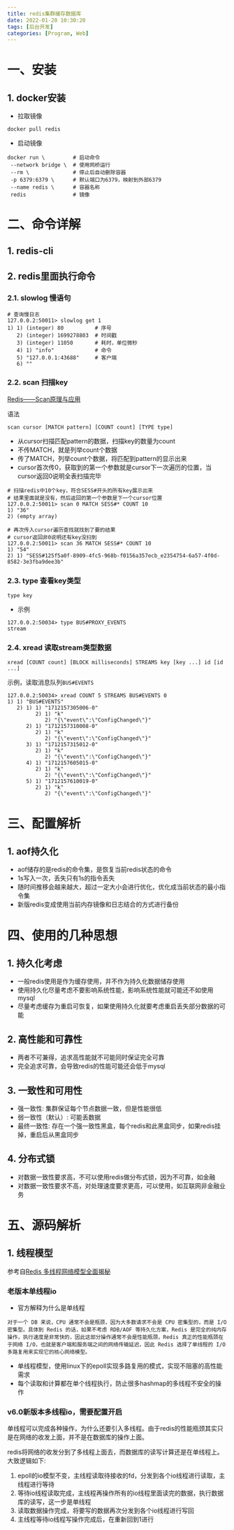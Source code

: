 ```yaml
---
title: redis集群缓存数据库
date: 2022-01-20 10:30:20
tags: [后台开发]
categories: [Program, Web]
---
```


# 一、安装

## 1. docker安装

- 拉取镜像

```shell
docker pull redis
```

- 启动镜像

```shell
docker run \         # 启动命令
 --network bridge \  # 使用网桥运行
 --rm \              # 停止后自动删除容器
 -p 6379:6379 \      # 默认端口为6379，映射到外部6379
 --name redis \      # 容器名称
 redis               # 镜像
```

# 二、命令详解

## 1. redis-cli

## 2. redis里面执行命令

### 2.1. slowlog 慢语句

```shell
# 查询慢日志
127.0.0.2:50011> slowlog get 1
1) 1) (integer) 80          # 序号
   2) (integer) 1699278803  # 时间戳
   3) (integer) 11050       # 耗时，单位微秒
   4) 1) "info"             # 命令
   5) "127.0.0.1:43688"     # 客户端
   6) ""
```

### 2.2. scan 扫描key

[Redis——Scan原理与应用](https://blog.csdn.net/weixin_41605937/article/details/115353252)

语法

```shell
scan cursor [MATCH pattern] [COUNT count] [TYPE type]
```

- 从cursor扫描匹配pattern的数据，扫描key的数量为count
- 不传MATCH，就是列举count个数据
- 传了MATCH，列举count个数据，将匹配到pattern的显示出来
- cursor首次传0，获取到的第一个参数就是cursor下一次遍历的位置，当cursor返回0说明全表扫描完毕

```shell
# 扫描redis中10个key，符合SESS#开头的所有key展示出来
# 结果里面就是没有，然后返回的第一个参数是下一个cursor位置
127.0.0.2:50011> scan 0 MATCH SESS#* COUNT 10
1) "36"
2) (empty array)

# 再次传入cursor遍历查找就找到了要的结果
# cursor返回非0说明还有key没扫到
127.0.0.2:50011> scan 36 MATCH SESS#* COUNT 10
1) "54"
2) 1) "SESS#125f5a0f-8909-4fc5-968b-f0156a357ecb_e2354754-6a57-4f0d-8582-3e3fba9dee3b"
```

### 2.3. type 查看key类型

```shell
type key
```

- 示例

```shell
127.0.0.2:50034> type BUS#PROXY_EVENTS
stream
```

### 2.4. xread 读取stream类型数据

```shell
xread [COUNT count] [BLOCK milliseconds] STREAMS key [key ...] id [id ...]
```

示例，读取消息队列`BUS#EVENTS`

```shell
127.0.0.2:50034> xread COUNT 5 STREAMS BUS#EVENTS 0
1) 1) "BUS#EVENTS"
   2) 1) 1) "1712157305006-0"
         2) 1) "k"
            2) "{\"event\":\"ConfigChanged\"}"
      2) 1) "1712157310008-0"
         2) 1) "k"
            2) "{\"event\":\"ConfigChanged\"}"
      3) 1) "1712157315012-0"
         2) 1) "k"
            2) "{\"event\":\"ConfigChanged\"}"
      4) 1) "1712157605015-0"
         2) 1) "k"
            2) "{\"event\":\"ConfigChanged\"}"
      5) 1) "1712157610019-0"
         2) 1) "k"
            2) "{\"event\":\"ConfigChanged\"}"
```

# 三、配置解析

## 1. aof持久化

- aof储存的是redis的命令集，是恢复当前redis状态的命令
- 1s写入一次，丢失只有1s的指令丢失
- 随时间推移会越来越大，超过一定大小会进行优化，优化成当前状态的最小指令集
- 新版redis变成使用当前内存镜像和日志结合的方式进行备份

# 四、使用的几种思想

## 1. 持久化考虑

- 一般redis使用是作为缓存使用，并不作为持久化数据储存使用
- 使用持久化尽量考虑不要影响系统性能，影响系统性能就可能还不如使用mysql
- 尽量考虑缓存为重启可恢复，如果使用持久化就要考虑重启丢失部分数据的可能

## 2. 高性能和可靠性

- 两者不可兼得，追求高性能就不可能同时保证完全可靠
- 完全追求可靠，会导致redis的性能可能还会低于mysql

## 3. 一致性和可用性

- 强一致性: 集群保证每个节点数据一致，但是性能很低
- 弱一致性（默认）: 可能丢数据
- 最终一致性: 存在一个强一致性黑盒，每个redis和此黑盒同步，如果redis挂掉，重启后从黑盒同步

## 4. 分布式锁

- 对数据一致性要求高，不可以使用redis做分布式锁，因为不可靠，如金融
- 对数据一致性要求不高，对处理速度要求更高，可以使用，如互联网非金融业务

# 五、源码解析

## 1. 线程模型

参考自[Redis 多线程网络模型全面揭秘](https://zhuanlan.zhihu.com/p/356059845)

### 老版本单线程io

- 官方解释为什么是单线程

```
对于一个 DB 来说，CPU 通常不会是瓶颈，因为大多数请求不会是 CPU 密集型的，而是 I/O 密集型。具体到 Redis 的话，如果不考虑 RDB/AOF 等持久化方案，Redis 是完全的纯内存操作，执行速度是非常快的，因此这部分操作通常不会是性能瓶颈，Redis 真正的性能瓶颈在于网络 I/O，也就是客户端和服务端之间的网络传输延迟，因此 Redis 选择了单线程的 I/O 多路复用来实现它的核心网络模型。
```

- 单线程模型，使用linux下的epoll实现多路复用的模式，实现不阻塞的高性能需求
- 每个读取和计算都在单个线程执行，防止很多hashmap的多线程不安全的操作

### v6.0新版本多线程io，需要配置开启

单线程可以完成各种操作，为什么还要引入多线程。由于redis的性能瓶颈其实只是在网络的收发上面，并不是在数据库的操作上面。

redis将网络的收发分到了多线程上面去，而数据库的读写计算还是在单线程上。大致逻辑如下:

1. epoll的io模型不变，主线程读取待接收的fd，分发到各个io线程进行读取，主线程进行等待
2. 等待io线程读取完成，主线程再操作所有的io线程里面读完的数据，执行数据库的读写，这一步是单线程
3. 读取数据操作完成，将要写的数据再次分发到各个io线程进行写回
4. 主线程等待io线程写操作完成后，在重新回到1进行
